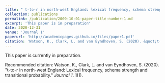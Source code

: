 ```yaml
---
title: " t-to-r in north-west England: lexical frequency, schema strength and transitional probability."
collection: publications
permalink: /publication/2009-10-01-paper-title-number-1.md
excerpt: 'This paper is in preparation'
date: 2020-12-31
venue: 'Journal 1'
paperurl: 'http://academicpages.github.io/files/paper1.pdf'
citation: 'Watson, K., Clark, L. and van Eyndhoven, S. (2020). &quot;t-to-r in north-west England: Lexical frequency, schema strength and transitional probability.&quot;.'
---
```

This paper is currently in preparation. 


Recommended citation: Watson, K., Clark, L. and van Eyndhoven, S. (2020). "t-to-r in north-west England: Lexical frequency, schema strength and transitional probability." <i>Journal 1</i>. 1(1).
